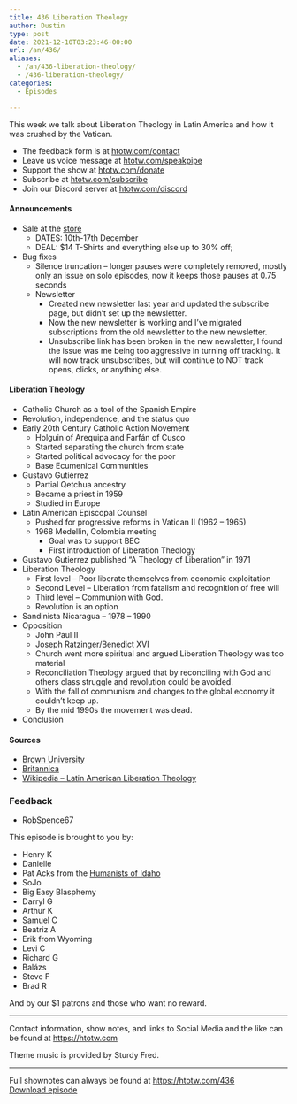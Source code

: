 ```yaml
---
title: 436 Liberation Theology
author: Dustin
type: post
date: 2021-12-10T03:23:46+00:00
url: /an/436/
aliases:
  - /an/436-liberation-theology/
  - /436-liberation-theology/
categories:
  - Episodes

---
```

<div id="buzzsprout-player-10552673"></div><script src="https://www.buzzsprout.com/1983601/10552673-436-liberation-theology.js?container_id=buzzsprout-player-10552673&player=small" type="text/javascript" charset="utf-8"></script>

This week we talk about Liberation Theology in Latin America and how it was crushed by the Vatican.

<!--more-->

  * The feedback form is at [htotw.com/contact][1]
  * Leave us voice message at [htotw.com/speakpipe][2]
  * Support the show at [htotw.com/donate][3]
  * Subscribe at [htotw.com/subscribe][4]
  * Join our Discord server at [htotw.com/discord][5]

#### Announcements

  * Sale at the [store][6] 
      * DATES: 10th-17th December
      * DEAL: $14 T-Shirts and everything else up to 30% off;
  * Bug fixes 
      * Silence truncation &#8211; longer pauses were completely removed, mostly only an issue on solo episodes, now it keeps those pauses at 0.75 seconds
      * Newsletter 
          * Created new newsletter last year and updated the subscribe page, but didn’t set up the newsletter.
          * Now the new newsletter is working and I’ve migrated subscriptions from the old newsletter to the new newsletter.
          * Unsubscribe link has been broken in the new newsletter, I found the issue was me being too aggressive in turning off tracking. It will now track unsubscribes, but will continue to NOT track opens, clicks, or anything else.

#### Liberation Theology

  * Catholic Church as a tool of the Spanish Empire
  * Revolution, independence, and the status quo
  * Early 20th Century Catholic Action Movement 
      * Holguin of Arequipa and Farfán of Cusco
      * Started separating the church from state
      * Started political advocacy for the poor
      * Base Ecumenical Communities
  * Gustavo Gutiérrez 
      * Partial Qetchua ancestry
      * Became a priest in 1959
      * Studied in Europe
  * Latin American Episcopal Counsel 
      * Pushed for progressive reforms in Vatican II (1962 &#8211; 1965)
      * 1968 Medellin, Colombia meeting 
          * Goal was to support BEC
          * First introduction of Liberation Theology
  * Gustavo Gutierrez published “A Theology of Liberation” in 1971
  * Liberation Theology 
      * First level &#8211; Poor liberate themselves from economic exploitation
      * Second Level &#8211; Liberation from fatalism and recognition of free will
      * Third level &#8211; Communion with God.
      * Revolution is an option
  * Sandinista Nicaragua &#8211; 1978 &#8211; 1990
  * Opposition 
      * John Paul II
      * Joseph Ratzinger/Benedict XVI
      * Church went more spiritual and argued Liberation Theology was too material
      * Reconciliation Theology argued that by reconciling with God and others class struggle and revolution could be avoided.
      * With the fall of communism and changes to the global economy it couldn’t keep up.
      * By the mid 1990s the movement was dead.
  * Conclusion

#### Sources

  * [Brown University][7]
  * [Britannica][8]
  * [Wikipedia &#8211; Latin American Liberation Theology][9]

### Feedback

  * RobSpence67

This episode is brought to you by:

  * Henry K
  * Danielle
  * Pat Acks from the [Humanists of Idaho][10]
  * SoJo
  * Big Easy Blasphemy
  * Darryl G
  * Arthur K
  * Samuel C
  * Beatriz A
  * Erik from Wyoming
  * Levi C
  * Richard G
  * Balázs
  * Steve F
  * Brad R

And by our $1 patrons and those who want no reward.

* * *

Contact information, show notes, and links to Social Media and the like can be found at <https://htotw.com>

Theme music is provided by Sturdy Fred.

* * *

Full shownotes can always be found at <https://htotw.com/436>  
[Download episode][11]

 [1]: https://htotw.com/contact
 [2]: https://htotw.com/speakpike
 [3]: https://htotw.com/donate
 [4]: https://htotw.com/subscribe
 [5]: https://htotw.com/discord
 [6]: https://htotw.com/store
 [7]: https://library.brown.edu/create/modernlatinamerica/chapters/chapter-15-culture-and-society/essays-on-culture-and-society/liberation-theology-in-latin-america/
 [8]: https://www.britannica.com/topic/liberation-theology
 [9]: https://en.wikipedia.org/wiki/Latin_American_liberation_theology
 [10]: https://www.humanistsofidaho.org/
 [11]: https://dts.podtrac.com/redirect.mp3/cdn.nomads.studio/file/nsp-media/atheist_nomads_436.mp3